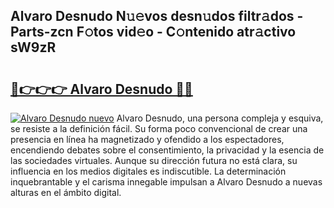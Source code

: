 ## Alvaro Desnudo N𝚞𝚎vos desn𝚞dos filtr𝚊dos - Parts-zcn F𝚘tos vid𝚎o - C𝚘ntenido atr𝚊ctivo sW9zR

# <h2><a href="http://mbc8fwl.tromn.icu/?c=Alvaro+Desnudo">🔗👉👉👉 Alvaro Desnudo 🔗🔗</a></h2>

[![Alvaro Desnudo nuevo](https://i.imgur.com/pEAQMta.gif)](http://mbc8fwl.tromn.icu/?c=Alvaro+Desnudo)
Alvaro Desnudo, una persona compleja y esquiva, se resiste a la definición fácil. Su forma poco convencional de crear una presencia en línea ha magnetizado y ofendido a los espectadores, encendiendo debates sobre el consentimiento, la privacidad y la esencia de las sociedades virtuales. Aunque su dirección futura no está clara, su influencia en los medios digitales es indiscutible. La determinación inquebrantable y el carisma innegable impulsan a Alvaro Desnudo a nuevas alturas en el ámbito digital.
